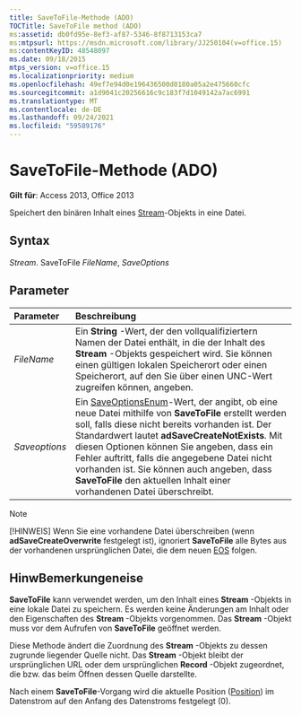 ```yaml
---
title: SaveToFile-Methode (ADO)
TOCTitle: SaveToFile method (ADO)
ms:assetid: db0fd95e-8ef3-af87-5346-8f8713153ca7
ms:mtpsurl: https://msdn.microsoft.com/library/JJ250104(v=office.15)
ms:contentKeyID: 48548097
ms.date: 09/18/2015
mtps_version: v=office.15
ms.localizationpriority: medium
ms.openlocfilehash: 49ef7e94d0e196436500d0180a05a2e475660cfc
ms.sourcegitcommit: a1d9041c20256616c9c183f7d1049142a7ac6991
ms.translationtype: MT
ms.contentlocale: de-DE
ms.lasthandoff: 09/24/2021
ms.locfileid: "59589176"
---
```

# <a name="savetofile-method-ado"></a>SaveToFile-Methode (ADO)

**Gilt für**: Access 2013, Office 2013

Speichert den binären Inhalt eines [Stream](stream-object-ado.md)-Objekts in eine Datei.

## <a name="syntax"></a>Syntax

*Stream*. SaveToFile *FileName*, *SaveOptions*

## <a name="parameters"></a>Parameter

|Parameter|Beschreibung|
|:--------|:----------|
|*FileName* |Ein **String** -Wert, der den vollqualifiziertern Namen der Datei enthält, in die der Inhalt des **Stream** -Objekts gespeichert wird. Sie können einen gültigen lokalen Speicherort oder einen Speicherort, auf den Sie über einen UNC-Wert zugreifen können, angeben.|
|*Saveoptions* |Ein [SaveOptionsEnum](saveoptionsenum.md)-Wert, der angibt, ob eine neue Datei mithilfe von **SaveToFile** erstellt werden soll, falls diese nicht bereits vorhanden ist. Der Standardwert lautet **adSaveCreateNotExists**. Mit diesen Optionen können Sie angeben, dass ein Fehler auftritt, falls die angegebene Datei nicht vorhanden ist. Sie können auch angeben, dass **SaveToFile** den aktuellen Inhalt einer vorhandenen Datei überschreibt.|

> [!NOTE]
> [!HINWEIS] Wenn Sie eine vorhandene Datei überschreiben (wenn **adSaveCreateOverwrite** festgelegt ist), ignoriert **SaveToFile** alle Bytes aus der vorhandenen ursprünglichen Datei, die dem neuen [EOS](eos-property-ado.md) folgen.

## <a name="remarks"></a>HinwBemerkungeneise

**SaveToFile** kann verwendet werden, um den Inhalt eines **Stream** -Objekts in eine lokale Datei zu speichern. Es werden keine Änderungen am Inhalt oder den Eigenschaften des **Stream** -Objekts vorgenommen. Das **Stream** -Objekt muss vor dem Aufrufen von **SaveToFile** geöffnet werden.

Diese Methode ändert die Zuordnung des **Stream** -Objekts zu dessen zugrunde liegender Quelle nicht. Das **Stream** -Objekt bleibt der ursprünglichen URL oder dem ursprünglichen **Record** -Objekt zugeordnet, die bzw. das beim Öffnen dessen Quelle darstellte.

Nach einem **SaveToFile**-Vorgang wird die aktuelle Position ([Position](position-property-ado.md)) im Datenstrom auf den Anfang des Datenstroms festgelegt (0).

